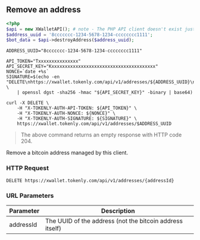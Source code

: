 ## Remove an address

```php
<?php
$api = new XWalletAPI(); # note - The PHP API client doesn't exist just yet
$address_uuid = '8ccccccc-1234-5678-1234-cccccccc1111';
$bot_data = $api->destroyAddress($address_uuid);
```

```shell
ADDRESS_UUID="8ccccccc-1234-5678-1234-cccccccc1111"

API_TOKEN="Txxxxxxxxxxxxxxx"
API_SECRET_KEY="Kxxxxxxxxxxxxxxxxxxxxxxxxxxxxxxxxxxxxxxx"
NONCE=`date +%s`
SIGNATURE=$(echo -en "DELETE\nhttps://xwallet.tokenly.com/api/v1/addresses/${ADDRESS_UUID}\n{}\n${API_TOKEN}\n${NONCE}" \
    | openssl dgst -sha256 -hmac "${API_SECRET_KEY}" -binary | base64)

curl -X DELETE \
    -H "X-TOKENLY-AUTH-API-TOKEN: ${API_TOKEN}" \
    -H "X-TOKENLY-AUTH-NONCE: ${NONCE}" \
    -H "X-TOKENLY-AUTH-SIGNATURE: ${SIGNATURE}" \
    https://xwallet.tokenly.com/api/v1/addresses/$ADDRESS_UUID
```

> The above command returns an empty response with HTTP code 204.



Remove a bitcoin address managed by this client.

### HTTP Request

`DELETE https://xwallet.tokenly.com/api/v1/addresses/{addressId}`


### URL Parameters

Parameter       | Description
---------       | -----------
addressId       | The UUID of the address (not the bitcoin address itself)

